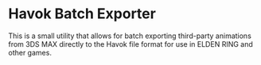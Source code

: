 # Havok Batch Exporter

This is a small utility that allows for batch exporting third-party animations from 3DS MAX directly to the Havok file format for use in ELDEN RING and other games.
